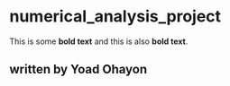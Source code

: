 # numerical_analysis_project

This is some **bold text** and this is also __bold text__.

## written by Yoad Ohayon
